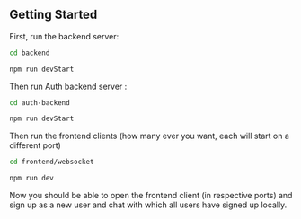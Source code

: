 ## Getting Started

First, run the backend server:

```bash
cd backend

npm run devStart
```

Then run Auth backend server : 

```bash
cd auth-backend

npm run devStart
```

Then run the frontend clients (how many ever you want, each will start on a different port)


```bash
cd frontend/websocket

npm run dev
```

Now you should be able to open the frontend client (in respective ports) and sign up as a new user and chat with which all users have signed up locally.


